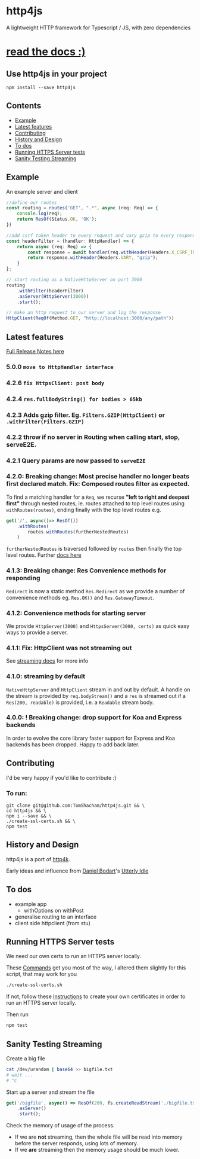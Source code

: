 # http4js

A lightweight HTTP framework for Typescript / JS, with zero dependencies

# [read the docs :)](https://tomshacham.github.io/http4js/) 

## Use http4js in your project

```
npm install --save http4js
```

## Contents 

- [Example](https://github.com/tomshacham/http4js#example)
- [Latest features](https://github.com/tomshacham/http4js#latest-features)
- [Contributing](https://github.com/tomshacham/http4js#contributing)
- [History and Design](https://github.com/tomshacham/http4js#history-and-design)
- [To dos](https://github.com/tomshacham/http4js#to-dos)
- [Running HTTPS Server tests](https://github.com/tomshacham/http4js#running-https-server-tests)
- [Sanity Testing Streaming](https://github.com/tomshacham/http4js#sanity-testing-streaming)

## Example

An example server and client

```typescript
//define our routes
const routing = routes('GET', ".*", async (req: Req) => {
    console.log(req);
    return ResOf(Status.OK, 'OK');
})

//add csrf token header to every request and vary gzip to every response
const headerFilter = (handler: HttpHandler) => {
    return async (req: Req) => {
        const response = await handler(req.withHeader(Headers.X_CSRF_TOKEN, Math.random()))
        return response.withHeader(Headers.VARY, "gzip");
    }
};

// start routing as a NativeHttpServer on port 3000
routing
    .withFilter(headerFilter)
    .asServer(HttpServer(3000))
    .start();

// make an http request to our server and log the response
HttpClient(ReqOf(Method.GET, "http://localhost:3000/any/path"))
```

## Latest features

[Full Release Notes here](https://tomshacham.github.io/http4js/Release-notes/#release-notes)

### 5.0.0 `move to HttpHandler interface`

### 4.2.6 `fix HttpsClient: post body`

### 4.2.4 `res.fullBodyString() for bodies > 65kb`

### 4.2.3 Adds gzip filter. Eg. `Filters.GZIP(HttpClient)` or `.withFilter(Filters.GZIP)`

### 4.2.2 throw if no server in Routing when calling start, stop, serveE2E.

### 4.2.1 Query params are now passed to `serveE2E`

### 4.2.0: Breaking change: Most precise handler no longer beats first declared match. Fix: Composed routes filter as expected.

To find a matching handler for a `Req`, we recurse **"left to right and deepest 
first"** through nested routes, ie. routes attached to top level routes 
using `withRoutes(routes)`, ending finally with the top level routes e.g.

```typescript
get('/', async()=> ResOf())
    .withRoutes(
        routes.withRoutes(furtherNestedRoutes)
    )
```

`furtherNestedRoutes` is traversed followed by `routes` then finally the top 
 level routes. 
 Further [docs here](https://tomshacham.github.io/http4js/Routing-api/#matching-handler-path)


### 4.1.3: Breaking change: Res Convenience methods for responding

`Redirect` is now a static method `Res.Redirect` as we provide a number of 
convenience methods eg. `Res.OK()` and `Res.GatewayTimeout`.

### 4.1.2: Convenience methods for starting server

We provide `HttpServer(3000)` and `HttpsServer(3000, certs)` as quick easy ways to provide a server.

### 4.1.1: Fix: HttpClient was not streaming out

See [streaming docs](https://tomshacham.github.io/http4js/Request-and-response-api/#streaming) for more info

### 4.1.0: streaming by default

`NativeHttpServer` and `HttpClient` stream in and out by default. A handle on 
the stream is provided by `req.bodyStream()` and a `res` is streamed out if
a `Res(200, readable)` is provided, i.e. a `Readable` stream body.

### 4.0.0: ! Breaking change: drop support for Koa and Express backends
  
In order to evolve the core library faster support for Express and Koa backends
has been dropped. Happy to add back later.

## Contributing

I'd be very happy if you'd like to contribute :)

### To run:

```
git clone git@github.com:TomShacham/http4js.git && \ 
cd http4js && \
npm i --save && \
./create-ssl-certs.sh && \
npm test
```

## History and Design

http4js is a port of [http4k](https://github.com/http4k/http4k).

Early ideas and influence from [Daniel Bodart](https://github.com/bodar)'s [Utterly Idle](https://github.com/bodar/utterlyidle)


## To dos

- example app
    - withOptions on withPost
- generalise routing to an interface
- client side httpclient (from stu)
  
## Running HTTPS Server tests

We need our own certs to run an HTTPS server locally.

These [Commands](https://github.com/Daplie/nodejs-self-signed-certificate-example/blob/master/make-root-ca-and-certificates.sh) 
get you most of the way, I altered them slightly for this script, that may work for you 

```bash
./create-ssl-certs.sh
```

If not, follow these [Instructions](https://stackoverflow.com/questions/19665863/how-do-i-use-a-self-signed-certificate-for-a-https-node-js-server)
to create your own certificates in order to run an HTTPS server locally.

Then run 

```bash
npm test
```

## Sanity Testing Streaming

Create a big file 

```bash
cat /dev/urandom | base64 >> bigfile.txt
# wait ...
# ^C
```

Start up a server and stream the file 

```typescript
get('/bigfile', async() => ResOf(200, fs.createReadStream('./bigfile.txt')))
    .asServer()
    .start();
```

Check the memory of usage of the process. 
- If we are **not** streaming, then the whole
file will be read into memory before the server responds, using lots of memory. 
- If we **are** streaming then the memory usage should be much lower. 
